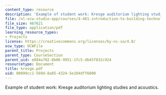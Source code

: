 ```yaml
---
content_type: resource
description: 'Example of student work: Kresge auditorium lighting studies and acoustics.'
file: /ol-ocw-studio-app/courses/4-401-introduction-to-building-technology-spring-2006/00899cc1569d8a8543245e104dff6000_kresge.pdf
file_size: 467621
file_type: application/pdf
learning_resource_types:
- Projects
license: https://creativecommons.org/licenses/by-nc-sa/4.0/
ocw_type: OCWFile
parent_title: Projects
parent_type: CourseSection
parent_uid: e884a702-8b06-9951-1fc5-db45f832c924
resourcetype: Document
title: kresge.pdf
uid: 00899cc1-569d-8a85-4324-5e104dff6000
---
```

Example of student work: Kresge auditorium lighting studies and acoustics.